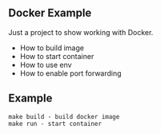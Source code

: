 <h2>Docker Example</h2>
<p>Just a project to show working with Docker.</p>

<ul>
    <li>How to build image</li>
    <li>How to start container</li>
    <li>How to use env</li>
    <li>How to enable port forwarding</li>
</ul>

<h2>Example</h2>

```
make build - build docker image
make run - start container
```